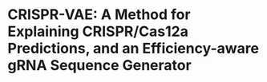 # CRISPR-VAE: A Method for Explaining CRISPR/Cas12a Predictions, and an Efficiency-aware gRNA Sequence Generator
